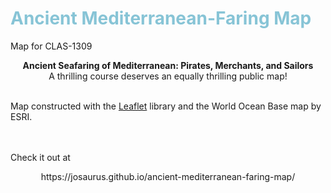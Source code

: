 
# <b> <font color = "#87c4d6"> Ancient Mediterranean-Faring Map </font> </b>
Map for CLAS-1309 <br>
<p align = "center"> <b> Ancient Seafaring of Mediterranean: Pirates, Merchants, and Sailors </b> <br>
A thrilling course deserves an equally thrilling public map!<br><br>
</p>

Map constructed with the <a href = "https://leafletjs.com/index.html">Leaflet</a> library and the World Ocean Base map by ESRI.

<br><br>
Check it out at <br>
<p align = "center">
https://josaurus.github.io/ancient-mediterranean-faring-map/ 
</p>
